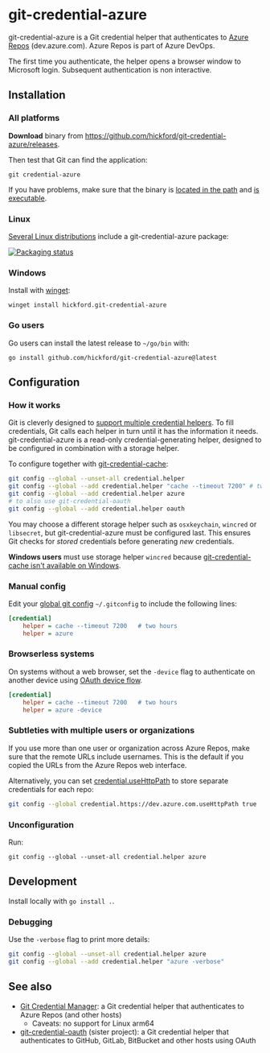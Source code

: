 git-credential-azure
====================

git-credential-azure is a Git credential helper that authenticates to [Azure Repos](https://azure.microsoft.com/en-us/products/devops/repos) (dev.azure.com). Azure Repos is part of Azure DevOps.

The first time you authenticate, the helper opens a browser window to Microsoft login. Subsequent authentication is non interactive.

## Installation

### All platforms

**Download** binary from https://github.com/hickford/git-credential-azure/releases.

Then test that Git can find the application:

	git credential-azure

If you have problems, make sure that the binary is [located in the path](https://superuser.com/a/284351/62691) and [is executable](https://askubuntu.com/a/229592/18504).

### Linux

[Several Linux distributions](https://repology.org/project/git-credential-azure/versions) include a git-credential-azure package:

[![Packaging status](https://repology.org/badge/vertical-allrepos/git-credential-azure.svg?exclude_unsupported=1&header=)](https://repology.org/project/git-credential-azure/versions)

### Windows

Install with [winget](https://learn.microsoft.com/en-us/windows/package-manager/winget/):

    winget install hickford.git-credential-azure

### Go users

Go users can install the latest release to `~/go/bin` with:

	go install github.com/hickford/git-credential-azure@latest

## Configuration

### How it works

Git is cleverly designed to [support multiple credential helpers](https://git-scm.com/docs/gitcredentials#_custom_helpers). To fill credentials, Git calls each helper in turn until it has the information it needs. git-credential-azure is a read-only credential-generating helper, designed to be configured in combination with a storage helper.

To configure together with [git-credential-cache](https://git-scm.com/docs/git-credential-cache):

```sh
git config --global --unset-all credential.helper
git config --global --add credential.helper "cache --timeout 7200" # two hours
git config --global --add credential.helper azure
# to also use git-credential-oauth
git config --global --add credential.helper oauth
```

You may choose a different storage helper such as `osxkeychain`, `wincred` or `libsecret`, but git-credential-azure must be configured last. This ensures Git checks for *stored* credentials before generating *new* credentials.

**Windows users** must use storage helper `wincred` because [git-credential-cache isn't available on Windows](https://github.com/git-for-windows/git/issues/3892).

### Manual config

Edit your [global git config](https://git-scm.com/docs/git-config#FILES) `~/.gitconfig` to include the following lines:

```ini
[credential]
	helper = cache --timeout 7200	# two hours
	helper = azure
```

### Browserless systems

On systems without a web browser, set the `-device` flag to authenticate on another device using [OAuth device flow](https://www.rfc-editor.org/rfc/rfc8628).

```ini
[credential]
	helper = cache --timeout 7200	# two hours
	helper = azure -device
```

### Subtleties with multiple users or organizations

If you use more than one user or organization across Azure Repos, make sure that the remote URLs include usernames. This is the default if you copied the URLs from the Azure Repos web interface.

Alternatively, you can set [credential.useHttpPath](https://git-scm.com/docs/gitcredentials#Documentation/gitcredentials.txt-useHttpPath) to store separate credentials for each repo:

```sh
git config --global credential.https://dev.azure.com.useHttpPath true
```

### Unconfiguration

Run:

	git config --global --unset-all credential.helper azure

## Development

Install locally with `go install .`.

### Debugging

Use the `-verbose` flag to print more details:

```sh
git config --global --unset-all credential.helper azure
git config --global --add credential.helper "azure -verbose"
```

## See also

* [Git Credential Manager](https://github.com/git-ecosystem/git-credential-manager): a Git credential helper that authenticates to Azure Repos (and other hosts)
  * Caveats: no support for Linux arm64
* [git-credential-oauth](https://github.com/hickford/git-credential-oauth) (sister project): a Git credential helper that authenticates to GitHub, GitLab, BitBucket and other hosts using OAuth
